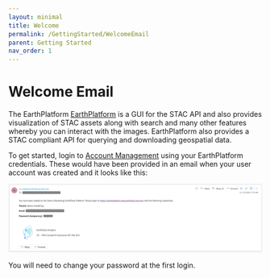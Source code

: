 ```yaml
---
layout: minimal
title: Welcome
permalink: /GettingStarted/WelcomeEmail
parent: Getting Started
nav_order: 1
---
```


# Welcome Email

The EarthPlatform [EarthPlatform](https://console.earthdaily.com/platform/signin) is a GUI for the STAC API and also provides visualization of STAC assets along with search and many other features whereby you can interact with the images. EarthPlatform also provides a STAC compliant API for querying and downloading geospatial data.

To get started, login to [Account Management](https://console.earthdaily.com/account/signin) using your EarthPlatform credentials. These would have been provided in an email when your user account was created and it looks like this: 

![Welcome Email](../Images/STAC%20API/WelcomeEmail.png) 

You will need to change your password at the first login.
